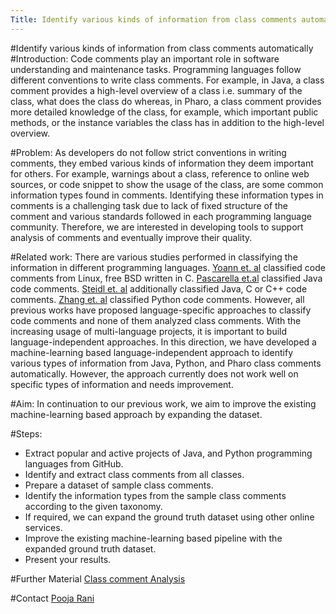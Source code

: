```yaml
---
Title: Identify various kinds of information from class comments automatically
---
```

#Identify various kinds of information from class comments automatically
#Introduction:
Code comments play an important role in software understanding and maintenance tasks.
Programming languages follow  different conventions to write class comments.
For example, in Java, a class comment provides a high-level overview of a class i.e. summary of the class, what does the class do whereas, in Pharo, a class comment provides more detailed knowledge of the class, for example, which important public methods, or the instance variables the class has in addition to the high-level overview.

 
#Problem:
As developers do not follow strict conventions in writing comments, they embed various kinds of information they deem important for others.
For example, warnings about a class, reference to online web sources, or code snippet to show the usage of the class, are some common information types found in comments.
Identifying these information types in comments is a challenging task due to lack of fixed structure of the comment and various standards followed in each programming language community. Therefore, we are interested in developing tools to support analysis of comments and eventually improve their quality.

#Related work:
There are various studies performed in classifying the information in different programming languages. [Yoann et. al](https://ieeexplore.ieee.org/abstract/document/5070533) classified code comments from Linux, free BSD written in C.  [Pascarella et.al](https://ieeexplore.ieee.org/abstract/document/7962372) classified Java code comments. [Steidl et. al](https://ieeexplore.ieee.org/abstract/document/6613836) additionally classified Java, C or C\+\+ code comments. [Zhang et. al](https://link.springer.com/chapter/10.1007/978-3-030-02934-0_4) classified Python code comments. However, all previous works have proposed language-specific approaches to classify code comments and none of them analyzed class comments. 
With the increasing usage of multi-language projects, it is important to build language-independent approaches. In this direction, we have developed a machine-learning based language-independent approach to identify various types of information from Java, Python, and Pharo class comments automatically. However, the approach currently does not work well on specific types of information and needs improvement. 

#Aim:
In continuation to our previous work, we aim to improve the existing machine-learning based approach by expanding the dataset.

#Steps:

-  Extract popular and active projects of Java, and Python programming languages from GitHub.
-  Identify and extract class comments from all classes.
-  Prepare a dataset of sample class comments.  
-  Identify the information types from the sample class comments according to the given taxonomy.
-  If required, we can expand the ground truth dataset using other online services.
-  Improve the existing machine-learning based pipeline with the expanded ground truth dataset.
-  Present your results. 

#Further Material
[Class comment Analysis](/download/softwarecomposition/2019-11-26-Ivan-classCommentAnalysis.pdf)

#Contact
[Pooja Rani](%base_url%/staff/Pooja-Rani)
